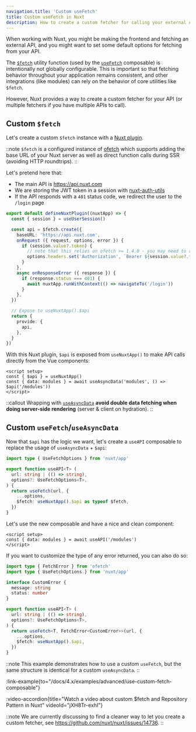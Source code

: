 ```yaml
---
navigation.title: 'Custom useFetch'
title: Custom useFetch in Nuxt
description: How to create a custom fetcher for calling your external API in Nuxt.
---
```


When working with Nuxt, you might be making the frontend and fetching an external API, and you might want to set some default options for fetching from your API.

The [`$fetch`](/docs/4.x/api/utils/dollarfetch) utility function (used by the [`useFetch`](/docs/4.x/api/composables/use-fetch) composable) is intentionally not globally configurable. This is important so that fetching behavior throughout your application remains consistent, and other integrations (like modules) can rely on the behavior of core utilities like `$fetch`.

However, Nuxt provides a way to create a custom fetcher for your API (or multiple fetchers if you have multiple APIs to call).

## Custom `$fetch`

Let's create a custom `$fetch` instance with a [Nuxt plugin](/docs/4.x/guide/directory-structure/app/plugins).

::note
`$fetch` is a configured instance of [ofetch](https://github.com/unjs/ofetch) which supports adding the base URL of your Nuxt server as well as direct function calls during SSR (avoiding HTTP roundtrips).
::

Let's pretend here that:
- The main API is https://api.nuxt.com
- We are storing the JWT token in a session with [nuxt-auth-utils](https://github.com/atinux/nuxt-auth-utils)
- If the API responds with a `401` status code, we redirect the user to the `/login` page

```ts [app/plugins/api.ts]
export default defineNuxtPlugin((nuxtApp) => {
  const { session } = useUserSession()

  const api = $fetch.create({
    baseURL: 'https://api.nuxt.com',
    onRequest ({ request, options, error }) {
      if (session.value?.token) {
        // note that this relies on ofetch >= 1.4.0 - you may need to refresh your lockfile
        options.headers.set('Authorization', `Bearer ${session.value?.token}`)
      }
    },
    async onResponseError ({ response }) {
      if (response.status === 401) {
        await nuxtApp.runWithContext(() => navigateTo('/login'))
      }
    },
  })

  // Expose to useNuxtApp().$api
  return {
    provide: {
      api,
    },
  }
})
```

With this Nuxt plugin, `$api` is exposed from `useNuxtApp()` to make API calls directly from the Vue components:

```vue [app/app.vue]
<script setup>
const { $api } = useNuxtApp()
const { data: modules } = await useAsyncData('modules', () => $api('/modules'))
</script>
```

::callout
Wrapping with [`useAsyncData`](/docs/4.x/api/composables/use-async-data) **avoid double data fetching when doing server-side rendering** (server & client on hydration).
::

## Custom `useFetch`/`useAsyncData`

Now that `$api` has the logic we want, let's create a `useAPI` composable to replace the usage of `useAsyncData` + `$api`:

```ts [app/composables/useAPI.ts]
import type { UseFetchOptions } from 'nuxt/app'

export function useAPI<T> (
  url: string | (() => string),
  options?: UseFetchOptions<T>,
) {
  return useFetch(url, {
    ...options,
    $fetch: useNuxtApp().$api as typeof $fetch,
  })
}
```

Let's use the new composable and have a nice and clean component:

```vue [app/app.vue]
<script setup>
const { data: modules } = await useAPI('/modules')
</script>
```

If you want to customize the type of any error returned, you can also do so:

```ts
import type { FetchError } from 'ofetch'
import type { UseFetchOptions } from 'nuxt/app'

interface CustomError {
  message: string
  status: number
}

export function useAPI<T> (
  url: string | (() => string),
  options?: UseFetchOptions<T>,
) {
  return useFetch<T, FetchError<CustomError>>(url, {
    ...options,
    $fetch: useNuxtApp().$api,
  })
}
```

::note
This example demonstrates how to use a custom `useFetch`, but the same structure is identical for a custom `useAsyncData`.
::

:link-example{to="/docs/4.x/examples/advanced/use-custom-fetch-composable"}

:video-accordion{title="Watch a video about custom $fetch and Repository Pattern in Nuxt" videoId="jXH8Tr-exhI"}

::note
We are currently discussing to find a cleaner way to let you create a custom fetcher, see https://github.com/nuxt/nuxt/issues/14736.
::
